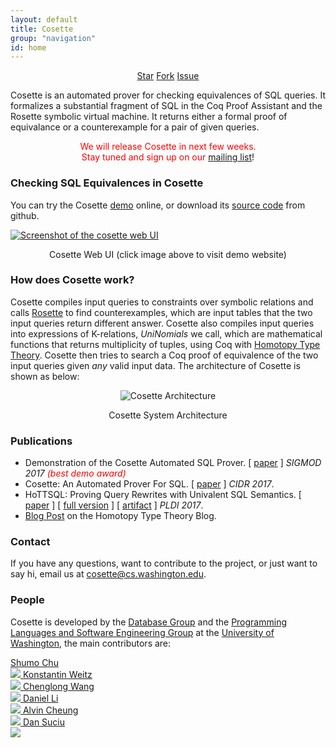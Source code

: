 ```yaml
---
layout: default
title: Cosette
group: "navigation"
id: home
---
```



<div style="text-align: center; margin-top: 10px;">
  <a class="github-button" href="https://github.com/uwdb/cosette" data-icon="octicon-star" data-show-count="true" aria-label="Star uwdb/cosette on GitHub">Star</a>
  <a class="github-button" href="https://github.com/uwdb/cosette/fork" data-icon="octicon-repo-forked" aria-label="Fork uwdb/cosette on GitHub">Fork</a>
  <a class="github-button" href="https://github.com/uwdb/cosette/issues" data-icon="octicon-issue-opened" aria-label="Issue uwdb/cosette on GitHub">Issue</a>
</div>

Cosette is an automated prover for checking equivalences of SQL queries. It formalizes a substantial fragment of SQL in the Coq Proof Assistant and the Rosette symbolic virtual machine. It returns either a formal proof of equivalance or a counterexample for a pair of given queries. 

<div class="boxed" align="center">
<font color="red">We will release Cosette in next few weeks.<br>
Stay tuned and sign up on our <a href="https://mailman.cs.washington.edu/mailman/listinfo/cosette">mailing list</a></font>!  
</div>

### Checking SQL Equivalences in Cosette

You can try the Cosette [demo](http://demo.cosette.cs.washington.edu) online, or download its [source code](https://github.com/uwdb/Cosette) from github.

<div>
	<a href='http://demo.cosette.cs.washington.edu'><img src="{{ site.baseurl}}/images/cosette-ui.png" class="img-responsive" alt="Screenshot of the cosette web UI"></a>
	<center><p class="text-center text-muted">Cosette Web UI (click image above to visit demo website)</p></center>
</div>

### How does Cosette work?

Cosette compiles input queries to constraints over symbolic relations and calls [Rosette](http://emina.github.io/rosette/) to find counterexamples, which are input tables that the two input queries return different answer. Cosette also compiles input queries into expressions of K-relations, *UniNomials* we call, which are mathematical functions that returns multiplicity of tuples, using Coq with [Homotopy Type Theory](https://homotopytypetheory.org/). Cosette then tries to search a Coq proof of equivalence of the two input queries given *any* valid input data. The architecture of Cosette is shown as below:

<div>
  <center><img src="{{ site.baseurl}}/images/cosette-arch.png" id="cosettearch" alt="Cosette Architecture"></center>
  <center><p class="text-center text-muted">Cosette System Architecture</p></center>
</div>

### Publications
*  Demonstration of the Cosette Automated SQL Prover. \[ [paper](https://github.com/stechu/stechu.github.io/raw/master/papers/cosette-demo.pdf) \] *SIGMOD 2017 <span style="color:red">(best demo award)</span>*
*  Cosette: An Automated Prover For SQL. \[ [paper](http://cidrdb.org/cidr2017/papers/p51-chu-cidr17.pdf) \]  *CIDR 2017*.
*  HoTTSQL: Proving Query Rewrites with Univalent SQL Semantics. \[ [paper](https://homes.cs.washington.edu/~chushumo/files/cosette_pldi17.pdf) \] \[ [full version](https://homes.cs.washington.edu/~chushumo/files/cosette_pldi_full.pdf) \] \[ [artifact](http://cosette.cs.washington.edu) \]  *PLDI 2017*.
* [Blog Post](https://homotopytypetheory.org/2016/09/26/hottsql-proving-query-rewrites-with-univalent-sql-semantics) on the Homotopy Type Theory Blog.

### Contact

If you have any questions, want to contribute to the project, or just want to say hi, email us at 
[cosette@cs.washington.edu](mailto:cosette@cs.washington.edu). 

### People

Cosette is developed by the [Database Group](http://db.cs.washington.edu/) and the [Programming Languages and Software Engineering Group](http://uwplse.org/) at the [University of Washington](http://www.washington.edu/), the main contributors are:

<a class="person" href="http://shumochu.com/">
  <span class="name">Shumo Chu</span><br/>
  <img class="profile" src="http://stechu.github.io/images/my_portrait.jpg"/>
</a>

<a class="person" href="http://konne.me">
  <span class="name">Konstantin Weitz</span><br/>
  <img class="profile" src="http://www.konne.me/assets/profile.png"/>
</a>

<a class="person" href="http://www.chenglongwang.org">
  <span class="name">Chenglong Wang</span><br/>
  <img class="profile" src="{{ site.baseurl}}/images/chenglong.jpg"/>
</a>

<a class="person" href="https://www.linkedin.com/in/daniel-li-49729a77/">
  <span class="name">Daniel Li</span><br/>
  <img class="profile" src="{{ site.baseurl}}/images/daniel.jpg"/>
</a>

<a class="person" href="https://homes.cs.washington.edu/~akcheung/">
  <span class="name">Alvin Cheung</span><br/>
  <img class="profile" src="https://homes.cs.washington.edu/~akcheung/self.jpg"/>
</a>

<a class="person" href="https://homes.cs.washington.edu/~suciu/">
  <span class="name">Dan Suciu</span><br/>
  <img class="profile" src="https://homes.cs.washington.edu/~suciu/files/me-7-2006-mexico.jpg"/>
</a>


